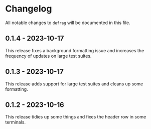 # Changelog

All notable changes to `defrag` will be documented in this file.

## 0.1.4 - 2023-10-17

This release fixes a background formatting issue and increases the frequency of updates on large test suites.

## 0.1.3 - 2023-10-17

This release adds support for large test suites and cleans up some formatting.

## 0.1.2 - 2023-10-16

This release tidies up some things and fixes the header row in some terminals.
